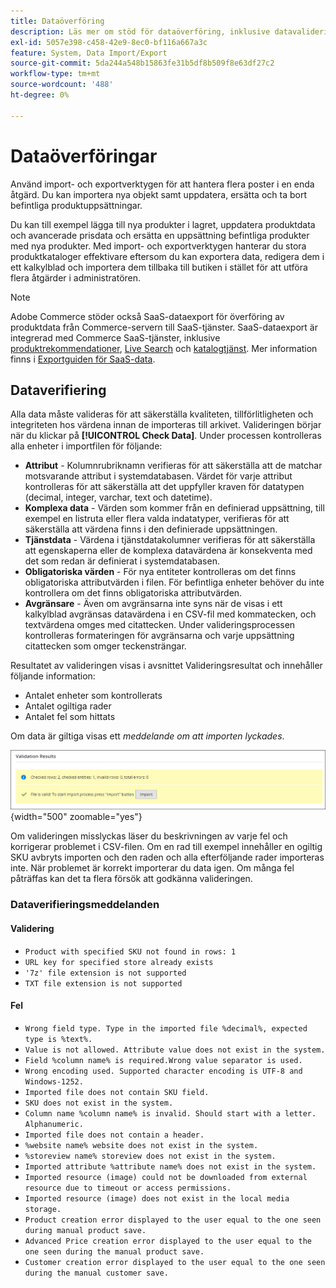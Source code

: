 ```yaml
---
title: Dataöverföring
description: Läs mer om stöd för dataöverföring, inklusive datavalidering.
exl-id: 5057e398-c458-42e9-8ec0-bf116a667a3c
feature: System, Data Import/Export
source-git-commit: 5da244a548b15863fe31b5df8b509f8e63df27c2
workflow-type: tm+mt
source-wordcount: '488'
ht-degree: 0%

---
```


# Dataöverföringar

Använd import- och exportverktygen för att hantera flera poster i en enda åtgärd. Du kan importera nya objekt samt uppdatera, ersätta och ta bort befintliga produktuppsättningar.

Du kan till exempel lägga till nya produkter i lagret, uppdatera produktdata och avancerade prisdata och ersätta en uppsättning befintliga produkter med nya produkter. Med import- och exportverktygen hanterar du stora produktkataloger effektivare eftersom du kan exportera data, redigera dem i ett kalkylblad och importera dem tillbaka till butiken i stället för att utföra flera åtgärder i administratören.


>[!NOTE]
>
>Adobe Commerce stöder också SaaS-dataexport för överföring av produktdata från Commerce-servern till SaaS-tjänster. SaaS-dataexport är integrerad med Commerce SaaS-tjänster, inklusive [produktrekommendationer](https://experienceleague.adobe.com/docs/commerce/product-recommendations/overview.html), [Live Search](https://experienceleague.adobe.com/en/docs/commerce/live-search/overview) och [katalogtjänst](https://experienceleague.adobe.com/en/docs/commerce/catalog-service/guide-overview). Mer information finns i [Exportguiden för SaaS-data](https://experienceleague.adobe.com/en/docs/commerce/saas-data-export/overview).

## Dataverifiering

Alla data måste valideras för att säkerställa kvaliteten, tillförlitligheten och integriteten hos värdena innan de importeras till arkivet. Valideringen börjar när du klickar på **[!UICONTROL Check Data]**. Under processen kontrolleras alla enheter i importfilen för följande:

- **Attribut** - Kolumnrubriknamn verifieras för att säkerställa att de matchar motsvarande attribut i systemdatabasen. Värdet för varje attribut kontrolleras för att säkerställa att det uppfyller kraven för datatypen (decimal, integer, varchar, text och datetime).
- **Komplexa data** - Värden som kommer från en definierad uppsättning, till exempel en listruta eller flera valda indatatyper, verifieras för att säkerställa att värdena finns i den definierade uppsättningen.
- **Tjänstdata** - Värdena i tjänstdatakolumner verifieras för att säkerställa att egenskaperna eller de komplexa datavärdena är konsekventa med det som redan är definierat i systemdatabasen.
- **Obligatoriska värden** - För nya entiteter kontrolleras om det finns obligatoriska attributvärden i filen. För befintliga enheter behöver du inte kontrollera om det finns obligatoriska attributvärden.
- **Avgränsare** - Även om avgränsarna inte syns när de visas i ett kalkylblad avgränsas datavärdena i en CSV-fil med kommatecken, och textvärdena omges med citattecken. Under valideringsprocessen kontrolleras formateringen för avgränsarna och varje uppsättning citattecken som omger teckensträngar.

Resultatet av valideringen visas i avsnittet Valideringsresultat och innehåller följande information:

- Antalet enheter som kontrollerats
- Antalet ogiltiga rader
- Antalet fel som hittats

Om data är giltiga visas ett _meddelande om att importen lyckades_.

![Systemmeddelande - filen är giltig](./assets/data-import-validation-message.png){width="500" zoomable="yes"}

Om valideringen misslyckas läser du beskrivningen av varje fel och korrigerar problemet i CSV-filen. Om en rad till exempel innehåller en ogiltig SKU avbryts importen och den raden och alla efterföljande rader importeras inte. När problemet är korrekt importerar du data igen. Om många fel påträffas kan det ta flera försök att godkänna valideringen.

### Dataverifieringsmeddelanden

#### Validering

- `Product with specified SKU not found in rows: 1`
- `URL key for specified store already exists`
- `'7z' file extension is not supported`
- `TXT file extension is not supported`

#### Fel

- `Wrong field type. Type in the imported file %decimal%, expected type is %text%.`
- `Value is not allowed. Attribute value does not exist in the system.`
- `Field %column name% is required.Wrong value separator is used.`
- `Wrong encoding used. Supported character encoding is UTF-8 and Windows-1252.`
- `Imported file does not contain SKU field.`
- `SKU does not exist in the system.`
- `Column name %column name% is invalid. Should start with a letter. Alphanumeric.`
- `Imported file does not contain a header.`
- `%website name% website does not exist in the system.`
- `%storeview name% storeview does not exist in the system.`
- `Imported attribute %attribute name% does not exist in the system.`
- `Imported resource (image) could not be downloaded from external resource due to timeout or access permissions.`
- `Imported resource (image) does not exist in the local media storage.`
- `Product creation error displayed to the user equal to the one seen during manual product save.`
- `Advanced Price creation error displayed to the user equal to the one seen during the manual product save.`
- `Customer creation error displayed to the user equal to the one seen during the manual customer save.`

